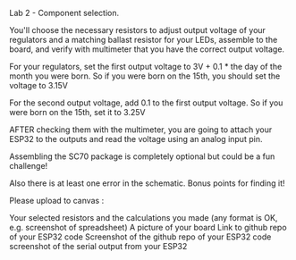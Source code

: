 
Lab 2 - Component selection.

You'll choose the necessary resistors to adjust output voltage of your regulators and a matching ballast resistor for your LEDs, assemble to the board, and verify with multimeter that you have the correct output voltage.

For your regulators, set the first output voltage to 3V + 0.1 * the day of the month you were born.  So if you were born on the 15th, you should set the voltage to 3.15V

For the second output voltage, add 0.1 to the first output voltage.   So if you were born on the 15th, set it to 3.25V

AFTER checking them with the multimeter, you are going to attach your ESP32 to the outputs and read the voltage using an analog input pin. 

Assembling the SC70 package is completely optional but could be a fun challenge!

Also there is at least one error in the schematic.  Bonus points for finding it!

Please upload to canvas :

Your selected resistors and the calculations you made (any format is OK, e.g. screenshot of spreadsheet)
    A picture of your board
    Link to github repo of your ESP32 code
    Screenshot of the github repo of your ESP32 code
    screenshot of the serial output from your ESP32
